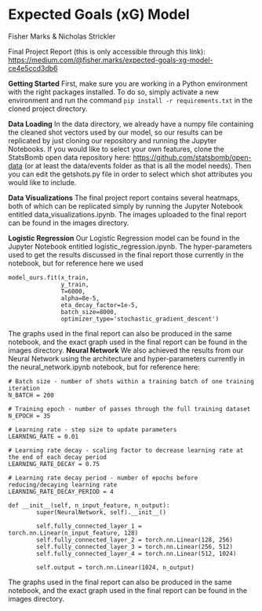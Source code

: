 # Expected Goals (xG) Model
Fisher Marks & Nicholas Strickler

Final Project Report (this is only accessible through this link): https://medium.com/@fisher.marks/expected-goals-xg-model-ce4e5ccd3db6

**Getting Started**
First, make sure you are working in a Python environment with the right packages installed. To do so, simply activate a new environment and run the command ```pip install -r requirements.txt``` in the cloned project directory. 

**Data Loading**
In the data directory, we already have a numpy file containing the cleaned shot vectors used by our model, so our results can be replicated by just cloning our repository and running the Jupyter Notebooks. If you would like to select your own features, clone the StatsBomb open data repository here: https://github.com/statsbomb/open-data (or at least the data/events folder as that is all the model needs). Then you can edit the getshots.py file in order to select which shot attributes you would like to include.

**Data Visualizations**
The final project report contains several heatmaps, both of which can be replicated simply by running the Jupyter Notebook entitled data_visualizations.ipynb. The images uploaded to the final report can be found in the images directory.

**Logistic Regression**
Our Logistic Regression model can be found in the Jupyter Notebook entitled logistic_regression.ipynb. The hyper-parameters used to get the results discussed in the final report those currently in the notebook, but for reference here we used
```
model_ours.fit(x_train, 
               y_train, 
               T=6000, 
               alpha=8e-5, 
               eta_decay_factor=1e-5, 
               batch_size=8000, 
               optimizer_type='stochastic_gradient_descent')
```
The graphs used in the final report can also be produced in the same notebook, and the exact graph used in the final report can be found in the images directory.
**Neural Network**
We also achieved the results from our Neural Network using the architecture and hyper-parameters currently in the neural_network.ipynb notebook, but for reference here:
```
# Batch size - number of shots within a training batch of one training iteration
N_BATCH = 200

# Training epoch - number of passes through the full training dataset
N_EPOCH = 35

# Learning rate - step size to update parameters
LEARNING_RATE = 0.01

# Learning rate decay - scaling factor to decrease learning rate at the end of each decay period
LEARNING_RATE_DECAY = 0.75

# Learning rate decay period - number of epochs before reducing/decaying learning rate
LEARNING_RATE_DECAY_PERIOD = 4
```
```
def __init__(self, n_input_feature, n_output):
        super(NeuralNetwork, self).__init__()

        self.fully_connected_layer_1 = torch.nn.Linear(n_input_feature, 128)
        self.fully_connected_layer_2 = torch.nn.Linear(128, 256)
        self.fully_connected_layer_3 = torch.nn.Linear(256, 512)
        self.fully_connected_layer_4 = torch.nn.Linear(512, 1024)

        self.output = torch.nn.Linear(1024, n_output)
```
The graphs used in the final report can also be produced in the same notebook, and the exact graph used in the final report can be found in the images directory.
